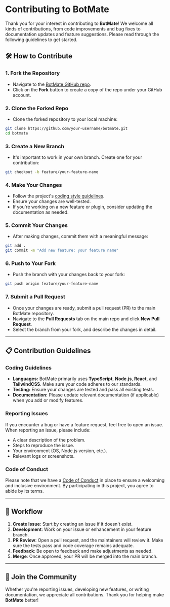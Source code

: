 # Contributing to BotMate

Thank you for your interest in contributing to **BotMate**! We welcome all kinds of contributions, from code improvements and bug fixes to documentation updates and feature suggestions. Please read through the following guidelines to get started.

## 🛠 How to Contribute

### 1. Fork the Repository

- Navigate to the [BotMate GitHub repo](https://github.com/botmate/botmate).
- Click on the **Fork** button to create a copy of the repo under your GitHub account.

### 2. Clone the Forked Repo

- Clone the forked repository to your local machine:

```bash
git clone https://github.com/your-username/botmate.git
cd botmate
```

### 3. Create a New Branch

- It's important to work in your own branch. Create one for your contribution:

```bash
git checkout -b feature/your-feature-name
```

### 4. Make Your Changes

- Follow the project's [coding style guidelines](#coding-guidelines).
- Ensure your changes are well-tested.
- If you're working on a new feature or plugin, consider updating the documentation as needed.

### 5. Commit Your Changes

- After making changes, commit them with a meaningful message:

```bash
git add .
git commit -m "Add new feature: your feature name"
```

### 6. Push to Your Fork

- Push the branch with your changes back to your fork:

```bash
git push origin feature/your-feature-name
```

### 7. Submit a Pull Request

- Once your changes are ready, submit a pull request (PR) to the main BotMate repository.
- Navigate to the **Pull Requests** tab on the main repo and click **New Pull Request**.
- Select the branch from your fork, and describe the changes in detail.

---

## 📋 Contribution Guidelines

### Coding Guidelines

- **Languages:** BotMate primarily uses **TypeScript**, **Node.js**, **React**, and **TailwindCSS**. Make sure your code adheres to our standards.
- **Testing:** Ensure your changes are tested and pass all existing tests.
- **Documentation:** Please update relevant documentation (if applicable) when you add or modify features.

### Reporting Issues

If you encounter a bug or have a feature request, feel free to open an issue. When reporting an issue, please include:

- A clear description of the problem.
- Steps to reproduce the issue.
- Your environment (OS, Node.js version, etc.).
- Relevant logs or screenshots.

### Code of Conduct

Please note that we have a [Code of Conduct](CODE_OF_CONDUCT.md) in place to ensure a welcoming and inclusive environment. By participating in this project, you agree to abide by its terms.

---

## 🔄 Workflow

1. **Create Issue**: Start by creating an issue if it doesn't exist.
2. **Development**: Work on your issue or enhancement in your feature branch.
3. **PR Review**: Open a pull request, and the maintainers will review it. Make sure the tests pass and code coverage remains adequate.
4. **Feedback**: Be open to feedback and make adjustments as needed.
5. **Merge**: Once approved, your PR will be merged into the main branch.

---

## 🤝 Join the Community

Whether you're reporting issues, developing new features, or writing documentation, we appreciate all contributions. Thank you for helping make **BotMate** better!
